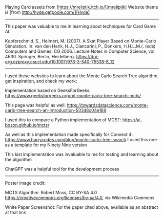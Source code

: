 Playing Card assets from [https://mreliptik.itch.io/](mreliptik)
Website theme is [from http://hyde.getpoole.com/](Hyde)

---

This paper was valuable to me in learning about techniques for Card Game AI:

Kupferschmid, S., Helmert, M. (2007). A Skat Player Based on Monte-Carlo Simulation. In: van den Herik,
H.J., Ciancarini, P., Donkers, H.H.L.M.(. (eds) Computers and Games. CG 2006. Lecture Notes in Computer Science,
vol 4630. Springer, Berlin, Heidelberg. https://doi-org.ezproxy.csuci.edu/10.1007/978-3-540-75538-8_12

---

I used these websites to learn about the Monte Carlo Search Tree algorithm, get inspiration, and check my work:

Implementation based on GeeksForGeeks: https://www.geeksforgeeks.org/ml-monte-carlo-tree-search-mcts/

This page was helpful as well: https://towardsdatascience.com/monte-carlo-tree-search-an-introduction-503d8c04e168

I used this to compare a Python implementation of MCST: https://ai-boson.github.io/mcts/

As well as this implementation made specifically for Connect 4: https://www.harrycodes.com/blog/monte-carlo-tree-search
I used this one as a template for my Ninety Nine version

This last implementation was invaluable to me for testing and learning about the algorithm

ChatGPT was a helpful tool for the development process

---

Poster image credit:

MCTS Algorithm:
Robert Moss, CC BY-SA 4.0 <https://creativecommons.org/licenses/by-sa/4.0>, via Wikimedia Commons

White Paper Screenshot:
For the paper cited above, available as an abstract at that link
